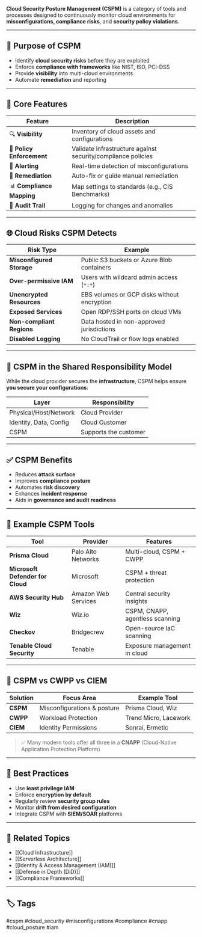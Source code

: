 **Cloud Security Posture Management (CSPM)** is a category of tools and processes designed to continuously monitor cloud environments for **misconfigurations, compliance risks**, and **security policy violations**.

---

## 🎯 Purpose of CSPM

- Identify **cloud security risks** before they are exploited
- Enforce **compliance with frameworks** like NIST, ISO, PCI-DSS
- Provide **visibility** into multi-cloud environments
- Automate **remediation** and reporting

---

## 🧱 Core Features

| Feature                 | Description                                                  |
|-------------------------|--------------------------------------------------------------|
| 🔍 **Visibility**        | Inventory of cloud assets and configurations                 |
| 📏 **Policy Enforcement**| Validate infrastructure against security/compliance policies |
| 📢 **Alerting**          | Real-time detection of misconfigurations                     |
| 🔁 **Remediation**       | Auto-fix or guide manual remediation                         |
| 📊 **Compliance Mapping**| Map settings to standards (e.g., CIS Benchmarks)             |
| 📓 **Audit Trail**       | Logging for changes and anomalies                            |

---

## 🌐 Cloud Risks CSPM Detects

| Risk Type                  | Example                                                        |
|----------------------------|----------------------------------------------------------------|
| **Misconfigured Storage**  | Public S3 buckets or Azure Blob containers                     |
| **Over-permissive IAM**    | Users with wildcard admin access (`*:*`)                       |
| **Unencrypted Resources**  | EBS volumes or GCP disks without encryption                    |
| **Exposed Services**       | Open RDP/SSH ports on cloud VMs                               |
| **Non-compliant Regions**  | Data hosted in non-approved jurisdictions                     |
| **Disabled Logging**       | No CloudTrail or flow logs enabled                            |

---

## 🔐 CSPM in the Shared Responsibility Model

While the cloud provider secures the **infrastructure**, CSPM helps ensure **you secure your configurations**:

| Layer                        | Responsibility         |
|-----------------------------|------------------------|
| Physical/Host/Network       | Cloud Provider         |
| Identity, Data, Config      | Cloud Customer         |
| CSPM                         | Supports the customer  |

---

## ✅ CSPM Benefits

- Reduces **attack surface**
- Improves **compliance posture**
- Automates **risk discovery**
- Enhances **incident response**
- Aids in **governance and audit readiness**

---

## 🧰 Example CSPM Tools

| Tool              | Provider           | Features                         |
|-------------------|--------------------|----------------------------------|
| **Prisma Cloud**  | Palo Alto Networks | Multi-cloud, CSPM + CWPP         |
| **Microsoft Defender for Cloud** | Microsoft        | CSPM + threat protection         |
| **AWS Security Hub** | Amazon Web Services | Central security insights       |
| **Wiz**           | Wiz.io             | CSPM, CNAPP, agentless scanning  |
| **Checkov**       | Bridgecrew         | Open-source IaC scanning         |
| **Tenable Cloud Security** | Tenable      | Exposure management in cloud     |

---

## 🧬 CSPM vs CWPP vs CIEM

| Solution | Focus Area               | Example Tool                  |
|----------|--------------------------|-------------------------------|
| **CSPM** | Misconfigurations & posture | Prisma Cloud, Wiz          |
| **CWPP** | Workload Protection       | Trend Micro, Lacework         |
| **CIEM** | Identity Permissions      | Sonrai, Ermetic               |

> ✅ Many modern tools offer all three in a **CNAPP** (Cloud-Native Application Protection Platform)

---

## 🧠 Best Practices

- Use **least privilege IAM**
- Enforce **encryption by default**
- Regularly review **security group rules**
- Monitor **drift from desired configuration**
- Integrate CSPM with **SIEM/SOAR** platforms

---

## 📎 Related Topics

- [[Cloud Infrastructure]]
- [[Serverless Architecture]]
- [[Identity & Access Management (IAM)]]
- [[Defense in Depth (DiD)]]
- [[Compliance Frameworks]]

---

## 🏷 Tags

#cspm #cloud_security #misconfigurations #compliance #cnapp #cloud_posture #iam

